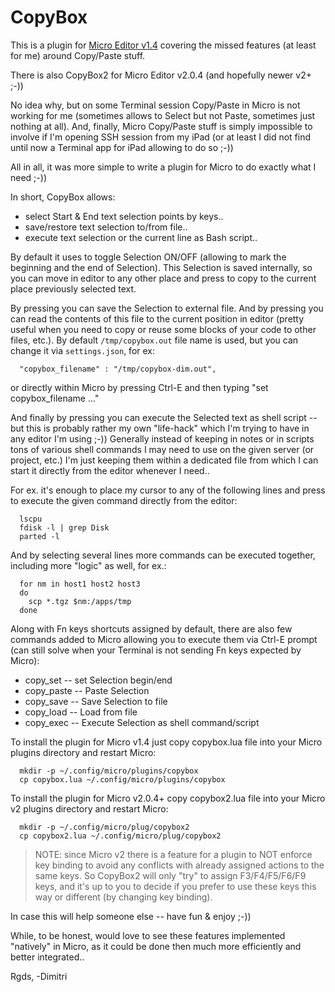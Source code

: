 # CopyBox

This is a plugin for [Micro Editor v1.4](https://github.com/zyedidia/micro) covering the missed
features (at least for me) around Copy/Paste stuff.

There is also CopyBox2 for Micro Editor v2.0.4 (and hopefully newer v2+ ;-))

No idea why, but on some Terminal session Copy/Paste in Micro is not working for me (sometimes
allows to Select but not Paste, sometimes just nothing at all). And, finally, Micro Copy/Paste
stuff is simply impossible to involve if I'm opening SSH session from my iPad (or at least I did
not find until now a Terminal app for iPad allowing to do so ;-))

All in all, it was more simple to write a plugin for Micro to do exactly what I need ;-))

In short, CopyBox allows:

* select Start & End text selection points by keys..
* save/restore text selection to/from file..
* execute text selection or the current line as Bash script..

By default it uses <F3> to toggle Selection ON/OFF (allowing to mark the beginning and the end
of Selection). This Selection is saved internally, so you can move in editor to any other
place and press <F5> to copy to the current place previously selected text.

By pressing <F4> you can save the Selection to external file. And by pressing <F6> you can read the
contents of this file to the current position in editor (pretty useful when you need to copy
or reuse some blocks of your code to other files, etc.). By default `/tmp/copybox.out` file
name is used, but you can change it via `settings.json`, for ex:

```
  "copybox_filename" : "/tmp/copybox-dim.out",
```

or directly within Micro by pressing Ctrl-E and then typing "set copybox_filename ..."

And finally by pressing <F9> you can execute the Selected text as shell script -- but this is
probably rather my own "life-hack" which I'm trying to have in any editor I'm using ;-))
Generally instead of keeping in notes or in scripts tons of various shell commands I may need
to use on the given server (or project, etc.) I'm just keeping them within a dedicated file
from which I can start it directly from the editor whenever I need..

For ex. it's enough to place my cursor to any of the following lines and press <F9> to
execute the given command directly from the editor:
```
  lscpu
  fdisk -l | grep Disk
  parted -l
```

And by selecting several lines more commands can be executed together, including more
"logic" as well, for ex.:
```
  for nm in host1 host2 host3
  do
    scp *.tgz $nm:/apps/tmp
  done
```

Along with Fn keys shortcuts assigned by default, there are also few commands added to Micro
allowing you to execute them via Ctrl-E prompt (can still solve when your Terminal is not
sending Fn keys expected by Micro):

* copy_set -- set Selection begin/end
* copy_paste -- Paste Selection
* copy_save -- Save Selection to file
* copy_load -- Load from file
* copy_exec -- Execute Selection as shell command/script

To install the plugin for Micro v1.4 just copy copybox.lua file into your Micro plugins directory
and restart Micro:

```
  mkdir -p ~/.config/micro/plugins/copybox
  cp copybox.lua ~/.config/micro/plugins/copybox
```

To install the plugin for Micro v2.0.4+ copy copybox2.lua file into your Micro v2 plugins directory
and restart Micro:

```
  mkdir -p ~/.config/micro/plug/copybox2
  cp copybox2.lua ~/.config/micro/plug/copybox2
```

> NOTE: since Micro v2 there is a feature for a plugin to NOT enforce key binding to avoid any conflicts with already assigned actions to the same keys. So CopyBox2 will only "try" to assign F3/F4/F5/F6/F9 keys, and it's up to you to decide if you prefer to use these keys this way or different (by changing key binding).

In case this will help someone else -- have fun & enjoy ;-))

While, to be honest, would love to see these features implemented "natively" in Micro, as
it could be done then much more efficiently and better integrated..

Rgds, -Dimitri
